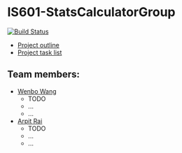 # IS601-StatsCalculatorGroup

[![Build Status](https://travis-ci.com/Woffee/IS601-StatsCalculatorGroup.svg?branch=main)](https://travis-ci.com/Woffee/IS601-StatsCalculatorGroup)

* [Project outline](outline.md)
* [Project task list]()

## Team members: 

 * [Wenbo Wang](https://github.com/Woffee/)
    * TODO
    * ...
    * ...
 * [Arpit Rai](https://github.com/DanishBread/)
    * TODO
    * ...
    * ...
